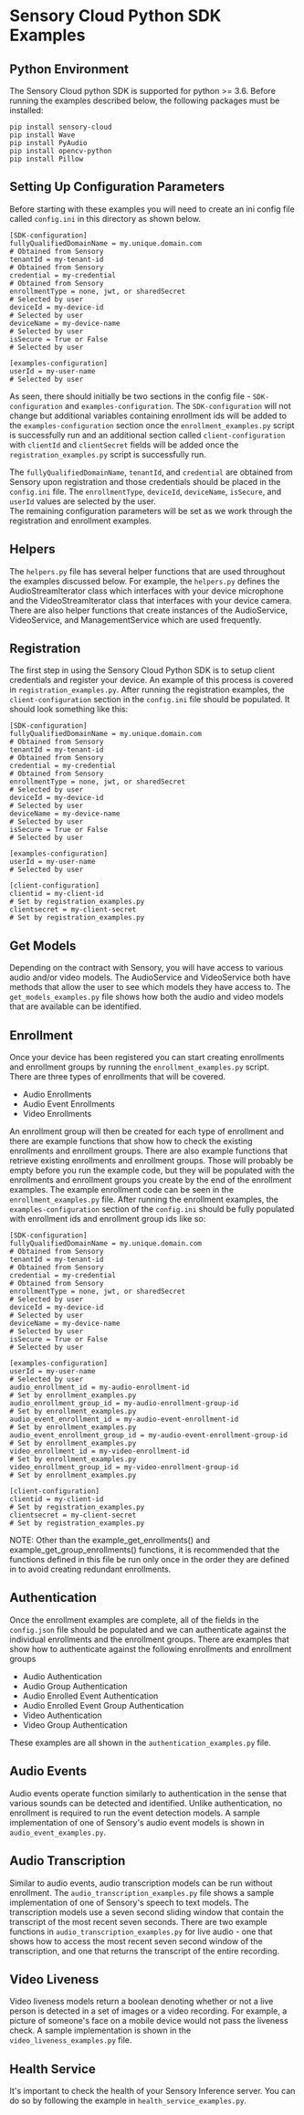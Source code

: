 # Sensory Cloud Python SDK Examples

## Python Environment
The Sensory Cloud python SDK is supported for python >= 3.6.  Before running the examples described below, the following packages must be
installed:

```
pip install sensory-cloud
pip install Wave
pip install PyAudio
pip install opencv-python
pip install Pillow
```

## Setting Up Configuration Parameters
Before starting with these examples you will need to create an ini config file called `config.ini`  in this directory as shown below.

```
[SDK-configuration]
fullyQualifiedDomainName = my.unique.domain.com                                 # Obtained from Sensory
tenantId = my-tenant-id                                                         # Obtained from Sensory
credential = my-credential                                                      # Obtained from Sensory
enrollmentType = none, jwt, or sharedSecret                                     # Selected by user
deviceId = my-device-id                                                         # Selected by user
deviceName = my-device-name                                                     # Selected by user
isSecure = True or False                                                        # Selected by user

[examples-configuration]
userId = my-user-name                                                           # Selected by user
```

As seen, there should initially be two sections in the config file - `SDK-configuration` and `examples-configuration`.  The `SDK-configuration` will
not change but additional variables containing enrollment ids will be added to the `examples-configuration` section once the `enrollment_examples.py` 
script is successfully run and an additional section called `client-configuration` with `clientId` and `clientSecret` fields will be added once the
`registration_examples.py` script is successfully run.

The `fullyQualifiedDomainName`, `tenantId`, and `credential` are obtained from Sensory upon registration and those credentials should
be placed in the `config.ini` file.  The `enrollmentType`, `deviceId`, `deviceName`, `isSecure`, and `userId` values are selected by the user.  
The remaining configuration parameters will be set as we work through the registration and enrollment examples.

## Helpers
The `helpers.py` file has several helper functions that are used throughout the examples discussed below.  For example,
the `helpers.py` defines the AudioStreamIterator class which interfaces with your device microphone and the VideoStreamIterator class that
interfaces with your device camera.  There are also helper functions that create instances of the AudioService, VideoService, and ManagementService
which are used frequently.

## Registration
The first step in using the Sensory Cloud Python SDK is to setup client credentials and register your device.  An example of this process is covered
in `registration_examples.py`.  After running the registration examples, the `client-configuration` section in
the `config.ini` file should be populated.  It should look something like this:
```
[SDK-configuration]
fullyQualifiedDomainName = my.unique.domain.com                                 # Obtained from Sensory
tenantId = my-tenant-id                                                         # Obtained from Sensory
credential = my-credential                                                      # Obtained from Sensory
enrollmentType = none, jwt, or sharedSecret                                     # Selected by user
deviceId = my-device-id                                                         # Selected by user
deviceName = my-device-name                                                     # Selected by user
isSecure = True or False                                                        # Selected by user

[examples-configuration]
userId = my-user-name                                                           # Selected by user

[client-configuration]
clientid = my-client-id                                                         # Set by registration_examples.py
clientsecret = my-client-secret                                                 # Set by registration_examples.py
```

## Get Models
Depending on the contract with Sensory, you will have access to various audio and/or video models.  The AudioService and VideoService both have
methods that allow the user to see which models they have access to.  The `get_models_examples.py` file shows how both
the audio and video models that are available can be identified.

## Enrollment
Once your device has been registered you can start creating enrollments and enrollment groups by running the `enrollment_examples.py` script.  
There are three types of enrollments that will be covered.

- Audio Enrollments
- Audio Event Enrollments
- Video Enrollments

An enrollment group will then be created for each type of enrollment and there are example functions that show how to check the existing enrollments and enrollment groups. 
There are also example functions that retrieve existing enrollments and enrollment groups.  Those will probably be empty before you run the example code, but they will be populated with the enrollments and  enrollment groups you create by the end of the enrollment examples. The example enrollment code can be seen in the `enrollment_examples.py` file.
After running the enrollment examples, the `examples-configuration` section of the `config.ini` should be fully populated with enrollment ids and enrollment group ids like so:
```
[SDK-configuration]
fullyQualifiedDomainName = my.unique.domain.com                                 # Obtained from Sensory
tenantId = my-tenant-id                                                         # Obtained from Sensory
credential = my-credential                                                      # Obtained from Sensory
enrollmentType = none, jwt, or sharedSecret                                     # Selected by user
deviceId = my-device-id                                                         # Selected by user
deviceName = my-device-name                                                     # Selected by user
isSecure = True or False                                                        # Selected by user

[examples-configuration]
userId = my-user-name                                                           # Selected by user
audio_enrollment_id = my-audio-enrollment-id                                    # Set by enrollment_examples.py
audio_enrollment_group_id = my-audio-enrollment-group-id                        # Set by enrollment_examples.py
audio_event_enrollment_id = my-audio-event-enrollment-id                        # Set by enrollment_examples.py
audio_event_enrollment_group_id = my-audio-event-enrollment-group-id            # Set by enrollment_examples.py
video_enrollment_id = my-video-enrollment-id                                    # Set by enrollment_examples.py
video_enrollment_group_id = my-video-enrollment-group-id                        # Set by enrollment_examples.py

[client-configuration]
clientid = my-client-id                                                         # Set by registration_examples.py
clientsecret = my-client-secret                                                 # Set by registration_examples.py
```

NOTE: Other than the example_get_enrollments() and example_get_group_enrollments() functions, it is recommended that the functions defined in this file be run only once in the order 
they are defined in to avoid creating redundant enrollments.

## Authentication
Once the enrollment examples are complete, all of the fields in the `config.json` file should be populated and we can authenticate against the individual enrollments and
the enrollment groups.  There are examples that show how to authenticate against the following enrollments and enrollment groups

- Audio Authentication
- Audio Group Authentication
- Audio Enrolled Event Authentication
- Audio Enrolled Event Group Authentication
- Video Authentication
- Video Group Authentication

These examples are all shown in the `authentication_examples.py` file.

## Audio Events
Audio events operate function similarly to authentication in the sense that various sounds can be detected and identified.  Unlike authentication,
no enrollment is required to run the event detection models.  A sample implementation of one of Sensory's audio event models is shown in 
`audio_event_examples.py`.

## Audio Transcription
Similar to audio events, audio transcription models can be run without enrollment.  The `audio_transcription_examples.py`
file shows a sample implementation of one of Sensory's speech to text models.  The transcription models use a seven second sliding window that contain
the transcript of the most recent seven seconds.  There are two example functions in `audio_transcription_examples.py` for live audio - one that shows 
how to access the most recent seven second window of the transcription, and one that returns the transcript of the entire recording.

## Video Liveness
Video liveness models return a boolean denoting whether or not a live person is detected in a set of images or a video recording.  For example,
a picture of someone's face on a mobile device would not pass the liveness check.  A sample implementation is shown in the `video_liveness_examples.py`
file.  

## Health Service
It's important to check the health of your Sensory Inference server. You can do so by following the example in `health_service_examples.py`.
